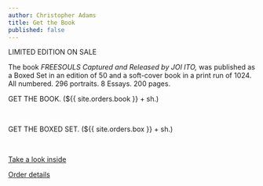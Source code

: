 ```yaml
---
author: Christopher Adams
title: Get the Book
published: false
---
```


LIMITED EDITION ON SALE

The book <i>FREESOULS Captured and Released by JOI ITO,</i> was published as a Boxed Set in an edition of 50 and a soft-cover book in a print run of 1024. All numbered. 296 portraits. 8 Essays. 200 pages.

GET THE BOOK. (${{ site.orders.book }} + sh.)<br />
<form action="https://www.paypal.com/cgi-bin/webscr" method="post">
<input type="hidden" name="cmd" value="_s-xclick">
<input type="hidden" name="hosted_button_id" value="583028">
<input type="image" src="https://www.paypal.com/en_GB/i/btn/btn_buynow_LG.gif" border="0" name="submit" alt="">
<img alt="" border="0" src="https://www.paypal.com/en_US/i/scr/pixel.gif" width="1" height="1">
</form>

GET THE BOXED SET. (${{ site.orders.box }} + sh.)<br />
<form action="https://www.paypal.com/cgi-bin/webscr" method="post">
<input type="hidden" name="cmd" value="_s-xclick">
<input type="hidden" name="hosted_button_id" value="582970">
<input type="image" src="https://www.paypal.com/en_GB/i/btn/btn_buynow_LG.gif" border="0" name="submit" alt="">
<img alt="" border="0" src="https://www.paypal.com/en_US/i/scr/pixel.gif" width="1" height="1">
</form>

<a class="read-on" href= "/thebooks/" title="Take a look inside">Take a look inside</a>

<a class="read-on" href= "/order/" title="Order details">Order details</a>
